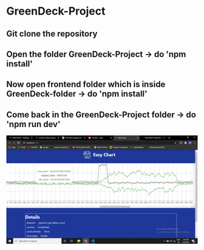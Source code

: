 # GreenDeck-Project
## Git clone the repository
## Open the folder GreenDeck-Project &#8594; do 'npm install' 
## Now open frontend folder which is inside GreenDeck-folder &#8594; do 'npm install'
## Come back in the GreenDeck-Project folder &#8594; do 'npm run dev'
![Screenshot](SS.png)
